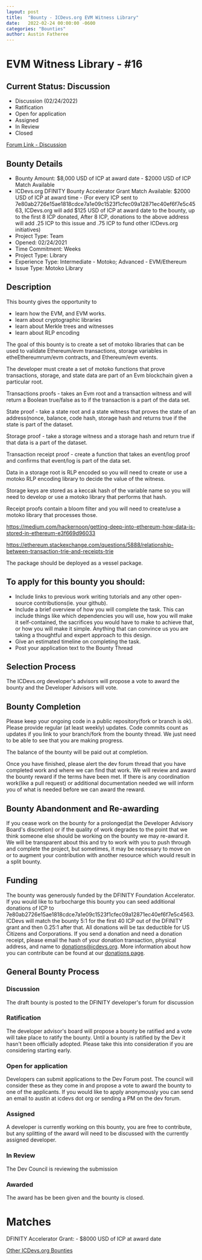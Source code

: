 ```yaml
---
layout: post
title:  "Bounty - ICDevs.org EVM Witness Library"
date:   2022-02-24 00:00:00 -0600
categories: "Bounties"
author: Austin Fatheree
---
```


# EVM Witness Library - #16

## Current Status: Discussion

* Discussion (02/24/2022)
* Ratification 
* Open for application
* Assigned 
* In Review 
* Closed 

[Forum Link - Discussion]()

## Bounty Details

* Bounty Amount: $8,000 USD of ICP at award date - $2000 USD of ICP Match Available
* ICDevs.org DFINITY Bounty Accelerator Grant Match Available: $2000 USD of ICP at award time - (For every ICP sent to 7e80ab2726e15ae1818cdce7a1e09c1523f1cfec09a12871ec40ef6f7e5c4563, ICDevs.org will add $125 USD of ICP at award date to the bounty, up to the first 8 ICP donated, After 8 ICP, donations to the above address will add .25 ICP to this issue and .75 ICP to fund other ICDevs.org initiatives)
* Project Type: Team
* Opened: 02/24/2021
* Time Commitment: Weeks
* Project Type: Library
* Experience Type: Intermediate - Motoko; Advanced - EVM/Ethereum
* Issue Type: Motoko Library

## Description

This bounty gives the opportunity to

* learn how the EVM, and EVM works.
* learn about cryptographic libraries
* learn about Merkle trees and witnesses
* learn about RLP encoding

The goal of this bounty is to create a set of motoko libraries that can be used to validate Ethereum/evm transactions, storage variables in etheEthereumrum/evm contracts, and Ethereum/evm events.

The developer must create a set of motoko functions that prove transactions, storage, and state data are part of an Evm blockchain given a particular root. 

Transactions proofs - takes an Evm root and a transaction witness and will return a Boolean true/false as to if the transaction is a part of the data set.

State proof - take a state root and a state witness that proves the state of an address(nonce, balance, code hash, storage hash and returns true if the state is part of the dataset.

Storage proof - take a storage witness and a storage hash and return true if that data is a part of the dataset.

Transaction receipt proof - create a function that takes an event/log proof and confirms that event/log is part of the data set.

Data in a storage root is RLP encoded so you will need to create or use a motoko RLP encoding library to decide the value of the witness.

Storage keys are stored as a keccak hash of the variable name so you will need to develop or use a motoko library that performs that hash.

Receipt proofs contain a bloom filter and you will need to create/use a motoko library that processes those.

https://medium.com/hackernoon/getting-deep-into-ethereum-how-data-is-stored-in-ethereum-e3f669d96033

https://ethereum.stackexchange.com/questions/5888/relationship-between-transaction-trie-and-receipts-trie

The package should be deployed as a vessel package.


## To apply for this bounty you should:

* Include links to previous work writing tutorials and any other open-source contributions(ie. your github).
* Include a brief overview of how you will complete the task. This can include things like which dependencies you will use, how you will make it self-contained, the sacrifices you would have to make to achieve that, or how you will make it simple. Anything that can convince us you are taking a thoughtful and expert approach to this design.
* Give an estimated timeline on completing the task.
* Post your application text to the Bounty Thread

## Selection Process

The ICDevs.org developer's advisors will propose a vote to award the bounty and the Developer Advisors will vote.

## Bounty Completion

Please keep your ongoing code in a public repository(fork or branch is ok). Please provide regular (at least weekly) updates.  Code commits count as updates if you link to your branch/fork from the bounty thread.  We just need to be able to see that you are making progress.

The balance of the bounty will be paid out at completion.

Once you have finished, please alert the dev forum thread that you have completed work and where we can find that work.  We will review and award the bounty reward if the terms have been met.  If there is any coordination work(like a pull request) or additional documentation needed we will inform you of what is needed before we can award the reward.

## Bounty Abandonment and Re-awarding

If you cease work on the bounty for a prolonged(at the Developer Advisory Board's discretion) or if the quality of work degrades to the point that we think someone else should be working on the bounty we may re-award it.  We will be transparent about this and try to work with you to push through and complete the project, but sometimes, it may be necessary to move on or to augment your contribution with another resource which would result in a split bounty.

## Funding

The bounty was generously funded by the DFINITY Foundation Accelerator. If you would like to turbocharge this bounty you can seed additional donations of ICP to 7e80ab2726e15ae1818cdce7a1e09c1523f1cfec09a12871ec40ef6f7e5c4563.  ICDevs will match the bounty 5:1 for the first 40 ICP out of the DFINITY grant and then 0.25:1 after that.  All donations will be tax deductible for US Citizens and Corporations.  If you send a donation and need a donation receipt, please email the hash of your donation transaction, physical address, and name to donations@icdevs.org.  More information about how you can contribute can be found at our [donations page](https://icdevs.org/donations.html).


## General Bounty Process

### Discussion

The draft bounty is posted to the DFINITY developer's forum for discussion

### Ratification

The developer advisor's board will propose a bounty be ratified and a vote will take place to ratify the bounty.  Until a bounty is ratified by the Dev it hasn't been officially adopted. Please take this into consideration if you are considering starting early.

### Open for application

Developers can submit applications to the Dev Forum post.  The council will consider these as they come in and propose a vote to award the bounty to one of the applicants.  If you would like to apply anonymously you can send an email to austin at icdevs dot org or sending a PM on the dev forum.

### Assigned

A developer is currently working on this bounty, you are free to contribute, but any splitting of the award will need to be discussed with the currently assigned developer.

### In Review

The Dev Council is reviewing the submission

### Awarded

The award has be been given and the bounty is closed.

# Matches

DFINITY Accelerator Grant: - $8000 USD of ICP at award date


[Other ICDevs.org Bounties](https://icdevs.org/bounties.html)

